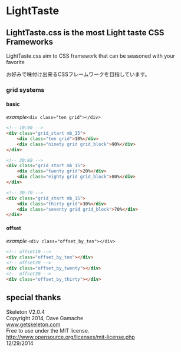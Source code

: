 # LightTaste

## LightTaste.css is the most Light taste CSS Frameworks

LightTaste.css aim to CSS framework that can be seasoned with your favorite

お好みで味付け出来るCSSフレームワークを目指しています。

### grid systems

#### basic

*example*`<div class="ten grid"></div>`

```html
<!-- 10:90 -->
<div class="grid_start mb_15">
	<div class="ten grid">10%</div>
	<div class="ninety grid grid_block">90%</div>
</div>

<!-- 20:80 -->
<div class="grid_start mb_15">
	<div class="twenty grid">20%</div>
	<div class="eighty grid grid_block">80%</div>
</div>

<!-- 30:70 -->
<div class="grid_start mb_15">
	<div class="thirty grid">30%</div>
	<div class="seventy grid grid_block">70%</div>
</div>

```

#### offset

*example* `<div class="offset_by_ten"></div>`

```html
<!-- offset10 -->
<div class="offset_by_ten"></div>
<!-- offset20 -->
<div class="offset_by_twenty"></div>
<!-- offset30 -->
<div class="offset_by_thirty"></div>

```


## special thanks

Skeleton V2.0.4  
Copyright 2014, Dave Gamache  
www.getskeleton.com  
Free to use under the MIT license.  
http://www.opensource.org/licenses/mit-license.php  
12/29/2014
